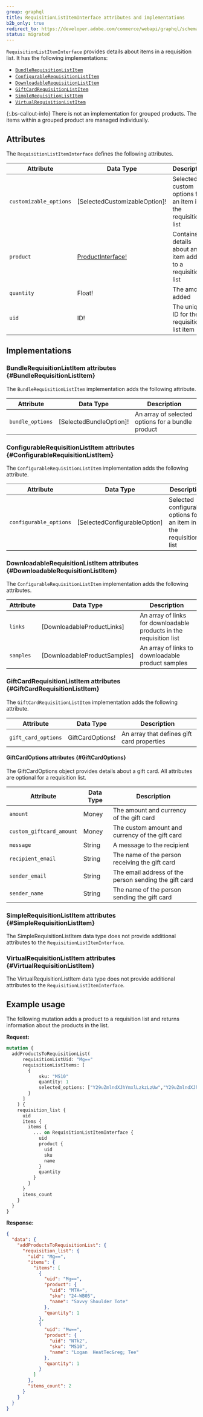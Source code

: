 ```yaml
---
group: graphql
title: RequisitionListItemInterface attributes and implementations
b2b_only: true
redirect_to: https://developer.adobe.com/commerce/webapi/graphql/schema/b2b/requisition-list/interfaces/item/
status: migrated
---
```


`RequisitionListItemInterface` provides details about items in a requisition list. It has the following implementations:

*  [`BundleRequisitionListItem`](#BundleRequisitionListItem)
*  [`ConfigurableRequisitionListItem`](#ConfigurableRequisitionListItem)
*  [`DownloadableRequisitionListItem`](#DownloadableRequisitionListItem)
*  [`GiftCardRequisitionListItem`](#GiftCardRequisitionListItem)
*  [`SimpleRequisitionListItem`](#SimpleRequisitionListItem)
*  [`VirtualRequisitionListItem`](#VirtualRequisitionListItem)

{:.bs-callout-info}
There is not an implementation for grouped products. The items within a grouped product are managed individually.

## Attributes

The `RequisitionListItemInterface` defines the following attributes.

Attribute |  Data Type | Description
--- | --- | ---
`customizable_options` | [SelectedCustomizableOption]! | Selected custom options for an item in the requisition list
`product` | [ProductInterface!]({{page.baseurl}}/graphql/interfaces/product-interface.html) | Contains details about an item added to a requisition list
`quantity` | Float! | The amount added
`uid` | ID! | The unique ID for the requisition list item

## Implementations

### BundleRequisitionListItem attributes {#BundleRequisitionListItem}

The `BundleRequisitionListItem` implementation adds the following attribute.

Attribute |  Data Type | Description
--- | --- | ---
`bundle_options`| [SelectedBundleOption]! | An array of selected options for a bundle product

### ConfigurableRequisitionListItem attributes {#ConfigurableRequisitionListItem}

The `ConfigurableRequisitionListItem` implementation adds the following attribute.

Attribute |  Data Type | Description
--- | --- | ---
`configurable_options`| [SelectedConfigurableOption] | Selected configurable options for an item in the requisition list

### DownloadableRequisitionListItem attributes {#DownloadableRequisitionListItem}

The `ConfigurableRequisitionListItem` implementation adds the following attributes.

Attribute |  Data Type | Description
--- | --- | ---
`links`| [DownloadableProductLinks] | An array of links for downloadable products in the requisition list
`samples` | [DownloadableProductSamples] | An array of links to downloadable product samples

### GiftCardRequisitionListItem attributes {#GiftCardRequisitionListItem}

The `GiftCardRequisitionListItem` implementation adds the following attribute.

Attribute |  Data Type | Description
--- | --- | ---
`gift_card_options` | GiftCardOptions! | An array that defines gift card properties

#### GiftCardOptions attributes {#GiftCardOptions}

The GiftCardOptions object provides details about a gift card. All attributes are optional for a requisition list.

Attribute |  Data Type | Description
--- | --- | ---
`amount`| Money | The amount and currency of the gift card
`custom_giftcard_amount` | Money | The custom amount and currency of the gift card
`message` | String | A message to the recipient
`recipient_email` | String | The name of the person receiving the gift card
`sender_email` | String | The email address of the person sending the gift card
`sender_name` | String | The name of the person sending the gift card

### SimpleRequisitionListItem attributes {#SimpleRequisitionListItem}

The SimpleRequisitionListItem data type does not provide additional attributes to the `RequisitionListItemInterface`.

### VirtualRequisitionListItem attributes {#VirtualRequisitionListItem}

The VirtualRequisitionListItem data type does not provide additional attributes to the `RequisitionListItemInterface`.

## Example usage

The following mutation adds a product to a requisition list and returns information about the products in the list.

**Request:**

```graphql
mutation {
  addProductsToRequisitionList(
      requisitionListUid: "Mg=="
      requisitionListItems: [
        {
            sku: "MS10"
            quantity: 1
            selected_options: ["Y29uZmlndXJhYmxlLzkzLzUw","Y29uZmlndXJhYmxlLzE2MC8xNjg"]
        }
      ]
    ) {
    requisition_list {
      uid
      items {
        items {
          ... on RequisitionListItemInterface {
            uid
            product {
              uid
              sku
              name
            }
            quantity
          }
        }
      }
      items_count
    }
  }
}
```

**Response:**

```json
{
  "data": {
    "addProductsToRequisitionList": {
      "requisition_list": {
        "uid": "Mg==",
        "items": {
          "items": [
            {
              "uid": "Mg==",
              "product": {
                "uid": "MTA=",
                "sku": "24-WB05",
                "name": "Savvy Shoulder Tote"
              },
              "quantity": 1
            },
            {
              "uid": "Mw==",
              "product": {
                "uid": "NTk2",
                "sku": "MS10",
                "name": "Logan  HeatTec&reg; Tee"
              },
              "quantity": 1
            }
          ]
        },
        "items_count": 2
      }
    }
  }
}
```
